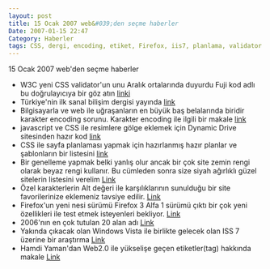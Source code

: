 ```yaml
---
layout: post
title: 15 Ocak 2007 web&#039;den seçme haberler
Date: 2007-01-15 22:47
Category: Haberler
tags: CSS, dergi, encoding, etiket, Firefox, iis7, planlama, validator
---
```


15 Ocak 2007 web'den seçme haberler

-   W3C yeni CSS validator'un unu Aralık ortalarında duyurdu Fuji kod
    adlı bu doğrulayıcıya bir göz atın [linki][]
-   Türkiye'nin ilk sanal bilişim dergisi yayında [link][]
-   Bilgisayarla ve web ile uğraşanların en büyük baş belalarında
    biridir karakter encoding sorunu. Karakter encoding ile ilgili bir
    makale [link][1]
-   javascript ve CSS ile resimlere gölge eklemek için Dynamic Drive
    sitesinden hazır kod [link][2]
-   CSS ile sayfa planlaması yapmak için hazırlanmış hazır planlar ve
    şablonların bir listesini [link][3]
-   Bir genelleme yapmak belki yanlış olur ancak bir çok site zemin
    rengi olarak beyaz rengi kullanır. Bu cümleden sonra size siyah
    ağırlıklı güzel sitelerin listesini verelim [Link][]
-   Özel karakterlerin Alt değeri ile karşılıklarının sunulduğu bir site
    favorilerinize eklemeniz tavsiye edilir. [Link][4]
-   Firefox'un yeni nesi sürümü Firefox 3 Alfa 1 sürümü çıktı bir çok
    yeni özellikleri ile test etmek isteyenleri bekliyor. [Link][5]
-   2006'nın en çok tutulan 20 alan adı [Link][6]
-   Yakında çıkacak olan Windows Vista ile birlikte gelecek olan ISS 7
    üzerine bir araştırma [Link][7]
-   Hamdi Yaman'dan Web2.0 ile yükselişe geçen etiketler(tag) hakkında
    makale [Link][8]


  [linki]: http://www.w3.org/QA/2006/12/the_fuji_css_validator_release
    "linki"
  [link]: http://www.sanalmag.com/ "link"
  [1]: http://http://www.sitepoint.com/article/guide-web-character-encoding
    "link"
  [2]: http://www.dynamicdrive.com/style/csslibrary/item/css-gradient-shadow/
    "link"
  [3]: http://www.smashingmagazine.com/2007/01/12/free-css-layouts-and-templates/
    "link"
  [Link]: http://www.smashingmagazine.com/2007/01/13/30-dark-designs-you-shouldve-seen/
    "Link"
  [4]: http://www.starr.net/is/type/altnum.htm "Link"
  [5]: http://firefox.phpmagazine.net/2006/12/firefox_3_alpha_1_the_first_ta.html
    "Link"
  [6]: http://www.readwriteweb.com/archives/top_domain_names_2006.php
    "Link"
  [7]: http://www.iis.net/955/SinglePageArticle.ashx "Link"
  [8]: http://www.h-yaman.com/etiket-nedir "Link"
